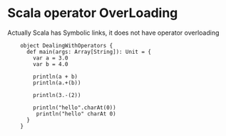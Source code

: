 # Scala operator OverLoading

Actually Scala has Symbolic links, it does not have operator overloading

		object DealingWithOperators {
		  def main(args: Array[String]): Unit = {
		    var a = 3.0
		    var b = 4.0
		
		    println(a + b)
		    println(a.+(b))
		    
		    println(3.-(2))
		    
		    println("hello".charAt(0))
    		 println("hello" charAt 0)
		  }
		}